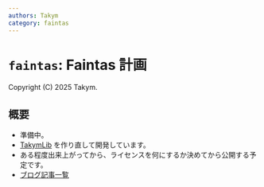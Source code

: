 ```yaml
---
authors: Takym
category: faintas
---
```

# `faintas`: Faintas 計画
Copyright (C) 2025 Takym.

## 概要
* 準備中。<!-- TODO: ここに説明文を書く。 -->
* [TakymLib](https://github.com/YigtyORG/TakymLib) を作り直して開発しています。
* ある程度出来上がってから、ライセンスを何にするか決めてから公開する予定です。
* [ブログ記事一覧](./postlist.md)
<!-- * [ウィキ表示](https://takym.github.io/wiki/faintas)
* [ウィキ編集](https://github.com/YigtyORG/Faintas/wiki) -->
